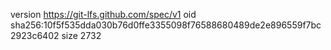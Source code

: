 version https://git-lfs.github.com/spec/v1
oid sha256:10f5f535dda030b76d0ffe3355098f76588680489de2e896559f7bc2923c6402
size 2732
